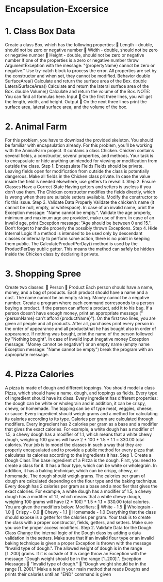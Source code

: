 # Encapsulation-Excersice

# 1. Class Box Data
Create a class Box, which has the following properties:
 Length - double, should not be zero or negative number
 Width - double, should not be zero or negative number
 Height - double, should not be zero or negative number
If one of the properties is a zero or negative number throw ArgumentException with the message: 
"{propertyName} cannot be zero or negative." Use try-catch block to process the error. All properties are set by 
the constructor and when set, they cannot be modified.
Behavior
double SurfaceArea()
Calculate and return the surface area of the Box.
double LateralSurfaceArea()
Calculate and return the lateral surface area of the Box.
double Volume()
Calculate and return the volume of the Box.
NOTE: You can find all formulas here.
Input
 On the first three lines, you will get the length, width, and height. 
Output
 On the next three lines print the surface area, lateral surface area, and the volume of the box.

# 2. Animal Farm
For this problem, you have to download the provided skeleton.
You should be familiar with encapsulation already. For this problem, you’ll be working with the AnimalFarm project. 
It contains a class Chicken. Chicken contains several fields, a constructor, several properties, and methods. Your 
task is to encapsulate or hide anything unintended for viewing or modification from outside the class.
Step 1. Encapsulate Fields
Fields should be private. Leaving fields open for modification from outside the class is potentially dangerous. Make 
all fields in the Chicken class private. In case the value inside the field is needed elsewhere, use getters to reveal 
it.
Step 2. Ensure Classes Have a Correct State
Having getters and setters is useless if you don’t use them. The Chicken constructor modifies the fields directly, 
which is wrong when there are suitable setters available. Modify the constructor to fix this issue.
Step 3. Validate Data Properly
Validate the chicken’s name (it cannot be null, empty, or whitespace). In case of an invalid name, print the Exception 
message: "Name cannot be empty.".
Validate the age properly, minimum and maximum age are provided, make use of them. In case of an invalid age, 
print Exception message: "Age should be between 0 and 15.". Don’t forget to handle properly the possibly thrown 
Exceptions.
Step 4. Hide Internal Logic
If a method is intended to be used only by descendant classes or internally to perform some action, there is no point 
in keeping them public. The CalculateProductPerDay() method is used by the ProductPerDay public getter. 
This means the method can safely be hidden inside the Chicken class by declaring it private.

# 3. Shopping Spree
Create two classes: 
 Person
 Product
Each person should have a name, money, and a bag of products. Each product should have a name and a cost. 
The name cannot be an empty string. Money cannot be a negative number. 
Create a program where each command corresponds to a person buying a product. If the person can afford a product, 
add it to his bag. If a person doesn’t have enough money, print an appropriate message ("{personName} can't 
afford {productName}").
On the first two lines, you are given all people and all products. After all, purchases print every person in the order 
of appearance and all productsthat he has bought also in order of appearance. If nothing was bought, print the name 
of the person followed by "Nothing bought". 
In case of invalid input (negative money Exception message: "Money cannot be negative") or an empty name 
(empty name Exception message: "Name cannot be empty") break the program with an appropriate message.

# 4. Pizza Calories
A pizza is made of dough and different toppings. You should model a class Pizza, which should have a name, 
dough, and toppings as fields. Every type of ingredient should have its class. Every ingredient has different 
properties: the dough can be white or wholegrain and in addition, it can be crispy, chewy, or homemade. The 
topping can be of type meat, veggies, cheese, or sauce. Every ingredient should weigh grams and a method for 
calculating its calories according to its type. Calories per gram are calculated through modifiers. Every ingredient 
has 2 calories per gram as a base and a modifier that gives the exact calories. For example, a white dough has a 
modifier of 1.5, a chewy dough has a modifier of 1.1, which means that a white chewy dough, weighing 100 grams
will have 2 * 100 * 1.5 * 1.1 = 330.00 total calories.
Your job is to model the classes in such a way that they are properly encapsulated and to provide a public method 
for every pizza that calculates its calories according to the ingredients it has. 
Step 1. Create a Dough Class
The base ingredient of a Pizza is the dough. First, you need to create a class for it. It has a flour type, which can be 
white or wholegrain. In addition, it has a baking technique, which can be crispy, chewy, or homemade. The dough 
should weigh grams. The calories per gram of dough are calculated depending on the flour type and the baking 
technique. Every dough has 2 calories per gram as a base and a modifier that gives the exact calories. For example, 
a white dough has a modifier of 1.5, a chewy dough has a modifier of 1.1, which means that a white chewy dough, 
weighing 100 grams will have (2 * 100) * 1.5 * 1.1 = 330.00 total calories. You are given the modifiers below:
Modifiers:
 White - 1.5
 Wholegrain - 1.0
 Crispy - 0.9
 Chewy - 1.1
 Homemade - 1.0
Everything that the class should expose is a getter for the calories per gram. Your task is to create the class with a 
proper constructor, fields, getters, and setters. Make sure you use the proper access modifiers.
Step 2. Validate Data for the Dough Class
Change the internal logic of the Dough class by adding a data validation in the setters.
Make sure that if an invalid flour type or an invalid baking technique is given a proper Exception is thrown with 
the message "Invalid type of dough.".
The allowed weight of dough is in the range [1..200] grams. If it is outside of this range throw an Exception with 
the message "Dough weight should be in the range [1..200].".
Exception Messages
 "Invalid type of dough."
 "Dough weight should be in the range [1..200]."
Make a test in your main method that reads Doughs and prints their calories until an "END" command is given
